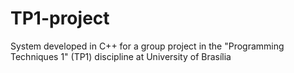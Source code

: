 # TP1-project
System developed in C++ for a group project in the "Programming Techniques 1" (TP1) discipline at University of Brasília
